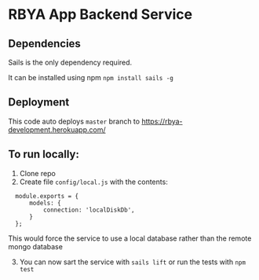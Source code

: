 # RBYA App Backend Service

## Dependencies
Sails is the only dependency required.

It can be installed using npm `npm install sails -g`

## Deployment
This code auto deploys `master` branch to https://rbya-development.herokuapp.com/

## To run locally:
1. Clone repo
2. Create file `config/local.js` with the contents:

  ```
    module.exports = {
        models: {
            connection: 'localDiskDb',
        }
    };
  ```
  This would force the service to use a local database rather than the remote mongo database

3. You can now sart the service with `sails lift` or run the tests with `npm test`
